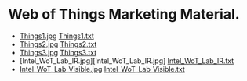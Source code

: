 # Web of Things Marketing Material.

* [Things1.jpg](Things1.jpg) [Things1.txt](Things1.txt)
* [Things2.jpg](Things2.jpg) [Things2.txt](Things2.txt)
* [Things3.jpg](Things3.jpg) [Things3.txt](Things3.txt)
* [Intel_WoT_Lab_IR.jpg][Intel_WoT_Lab_IR.jpg] [Intel_WoT_Lab_IR.txt](Intel_WoT_Lab_IR.txt)
* [Intel_WoT_Lab_Visible.jpg](Intel_WoT_Lab_Visible.jpg) [Intel_WoT_Lab_Visible.txt](Intel_WoT_Lab_Visible.txt)
